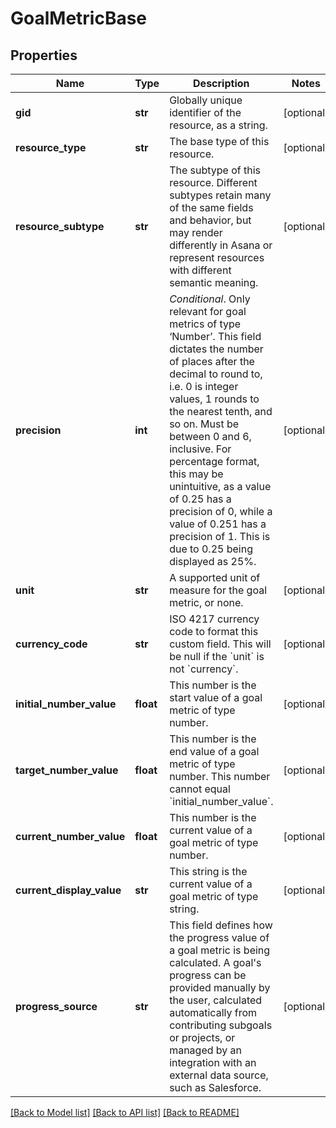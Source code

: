 # GoalMetricBase

## Properties
Name | Type | Description | Notes
------------ | ------------- | ------------- | -------------
**gid** | **str** | Globally unique identifier of the resource, as a string. | [optional] 
**resource_type** | **str** | The base type of this resource. | [optional] 
**resource_subtype** | **str** | The subtype of this resource. Different subtypes retain many of the same fields and behavior, but may render differently in Asana or represent resources with different semantic meaning. | [optional] 
**precision** | **int** | *Conditional*. Only relevant for goal metrics of type ‘Number’. This field dictates the number of places after the decimal to round to, i.e. 0 is integer values, 1 rounds to the nearest tenth, and so on. Must be between 0 and 6, inclusive. For percentage format, this may be unintuitive, as a value of 0.25 has a precision of 0, while a value of 0.251 has a precision of 1. This is due to 0.25 being displayed as 25%. | [optional] 
**unit** | **str** | A supported unit of measure for the goal metric, or none. | [optional] 
**currency_code** | **str** | ISO 4217 currency code to format this custom field. This will be null if the &#x60;unit&#x60; is not &#x60;currency&#x60;. | [optional] 
**initial_number_value** | **float** | This number is the start value of a goal metric of type number. | [optional] 
**target_number_value** | **float** | This number is the end value of a goal metric of type number. This number cannot equal &#x60;initial_number_value&#x60;. | [optional] 
**current_number_value** | **float** | This number is the current value of a goal metric of type number. | [optional] 
**current_display_value** | **str** | This string is the current value of a goal metric of type string. | [optional] 
**progress_source** | **str** | This field defines how the progress value of a goal metric is being calculated. A goal&#x27;s progress can be provided manually by the user, calculated automatically from contributing subgoals or projects, or managed by an integration with an external data source, such as Salesforce. | [optional] 

[[Back to Model list]](../README.md#documentation-for-models) [[Back to API list]](../README.md#documentation-for-api-endpoints) [[Back to README]](../README.md)

